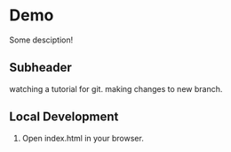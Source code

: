 # Demo

Some desciption!

## Subheader

watching a tutorial for git.
making changes to new branch.

## Local Development

1. Open index.html in your browser.

